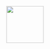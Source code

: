 <div id="header" align="center">
  <img src="https://giphy.com/gifs/minogames-cat-cheer-catgame-RLEdq1A9PT0BZo27s3" width="100"/>
</div>
